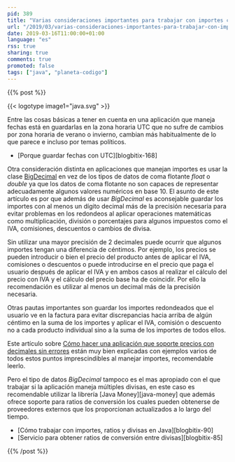```yaml
---
pid: 389
title: "Varias consideraciones importantes para trabajar con importes correctamente (tipo de datos, precisión y guardado)"
url: "/2019/03/varias-consideraciones-importantes-para-trabajar-con-importes-correctamente-tipo-de-datos-precision-y-guardado/"
date: 2019-03-16T11:00:00+01:00
language: "es"
rss: true
sharing: true
comments: true
promoted: false
tags: ["java", "planeta-codigo"]
---
```


{{% post %}}

{{< logotype image1="java.svg" >}}

Entre las cosas básicas a tener en cuenta en una aplicación que maneja fechas está en guardarlas en la zona horaria UTC que no sufre de cambios por zona horaria de verano o invierno, cambian más habitualmente de lo que parece e incluso por temas políticos.

* [Porque guardar fechas con UTC][blogbitix-168]

Otra consideración distinta en aplicaciones que manejan importes es usar la clase [BigDecimal](https://docs.oracle.com/en/java/javase/11/docs/api/java.base/java/math/BigDecimal.html) en vez de los tipos de datos de coma flotante _float_ o _double_ ya que los datos de coma flotante no son capaces de representar adecuadamente algunos valores numéricos en base 10. El asunto de este artículo es por que además de usar _BigDecimal_ es aconsejable guardar los importes con al menos un dígito decimal más de la precisión necesaria para evitar problemas en los redondeos al aplicar operaciones matemáticas como multiplicación, división o porcentajes para algunos impuestos como el IVA, comisiones, descuentos o cambios de divisa.

Sin utilizar una mayor precisión de 2 decimales puede ocurrir que algunos importes tengan una diferencia de céntimos. Por ejemplo, los precios se pueden introducir o bien el precio del producto antes de aplicar el IVA, comisiones o descuentos o puede introducirse en el precio que paga el usuario después de aplicar el IVA y en ambos casos al realizar el cálculo del precio con IVA y el cálculo del precio base ha de coincidir. Por ello la recomendación es utilizar al menos un decimal más de la precisión necesaria.

Otras pautas importantes son guardar los importes redondeados que el usuario ve en la factura para evitar discrepancias hacia arriba de algún céntimo en la suma de los importes y aplicar el IVA, comisión o descuento no a cada producto individual sino a la suma de los importes de todos ellos.

Este artículo sobre [Cómo hacer una aplicación que soporte precios con decimales sin errores](http://albertovilches.com/como-hacer-una-aplicacion-que-soporte-precios-con-decimales-sin-errores) están muy bien explicadas con ejemplos varios de todos estos puntos imprescindibles al manejar importes, recomendable leerlo.

Pero el tipo de datos _BigDecimal_ tampoco es el mas apropiado con el que trabajar si la aplicación maneja múltiples divisas, en este caso es recomendable utilizar la librería [Java Money][java-money] que además ofrece soporte para ratios de conversión los cuales pueden obtenerse de proveedores externos que los proporcionan actualizados a lo largo del tiempo.

* [Cómo trabajar con importes, ratios y divisas en Java][blogbitix-90]
* [Servicio para obtener ratios de conversión entre divisas][blogbitix-85]

{{% /post %}}
